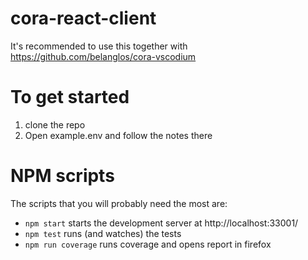 # cora-react-client

It's recommended to use this together with https://github.com/belanglos/cora-vscodium

# To get started
1. clone the repo
2. Open example.env and follow the notes there


# NPM scripts

The scripts that you will probably need the most are:
- `npm start` starts the development server at http://localhost:33001/
- `npm test` runs (and watches) the tests
- `npm run coverage` runs coverage and opens report in firefox 
